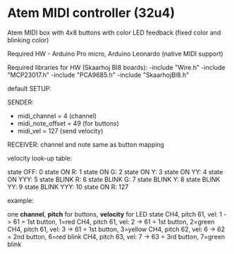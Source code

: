 # Atem MIDI controller (32u4)

Atem MIDI box with 4x8 buttons with color LED feedback (fixed color and blinking color)

Required HW - Arduino Pro micro, Arduino Leonardo (native MIDI support)

Required libraries for HW (Skaarhoj BI8 boards):
-include "Wire.h"
-include "MCP23017.h"
-include "PCA9685.h"
-include "SkaarhojBI8.h"


default SETUP:

SENDER:
 - midi_channel = 4 (channel)
 - midi_note_offset = 49 (for buttons)
 - midi_vel = 127 (send velocity)

RECEIVER:
channel and note same as button mapping

velocity look-up table:

 state      OFF:  0
 state     ON R:  1
 state     ON G:  2
 state     ON Y:  3
 state     ON YY: 4
 state    ON YYY: 5
 state BLINK   R: 6
 state BLINK   G: 7
 state BLINK   Y: 8
 state BLINK  YY: 9
 state BLINK YYY: 10
 state     ON R:  127

example:

one **channel**, **pitch** for buttons, **velocity** for LED state
CH4, pitch 61, vel: 1 -> 61 = 1st button, 1=red
CH4, pitch 61, vel: 2 -> 61 = 1st button, 2=green
CH4, pitch 61, vel: 3 -> 61 = 1st button, 3=yellow
CH4, pitch 62, vel: 6 -> 62 = 2nd button, 6=red blink
CH4, pitch 63, vel: 7 -> 63 = 3rd button, 7=green blink
